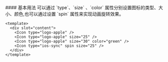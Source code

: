 <cn>
#### 基本用法
可以通过 `type`、`size`  、`color` 属性分别设置图标的类型、大小、颜色,也可以通过设置 `spin` 属性来实现动画旋转效果。
</cn>

```tpl
<template>
  <div slot="content">
    <Icon type="logo-apple" />
    <Icon type="logo-apple" size="25" />
    <Icon type="logo-apple" size="30" color="green" />
    <Icon type="ios-sync" spin size="25" />
  </div>
</template>
```